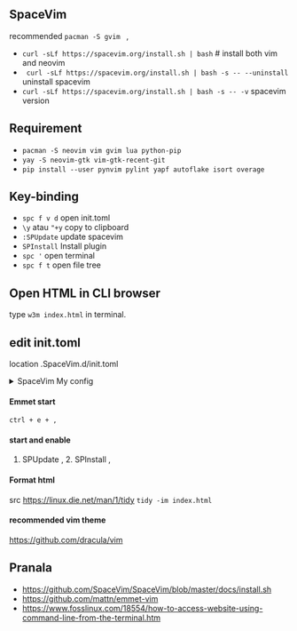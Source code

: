 ## SpaceVim 
recommended ```pacman -S gvim ``` ,
- ``` curl -sLf https://spacevim.org/install.sh | bash ``` # install both vim and neovim
- ` curl -sLf https://spacevim.org/install.sh | bash -s -- --uninstall` uninstall spacevim
- `curl -sLf https://spacevim.org/install.sh | bash -s -- -v` spacevim version
## Requirement
- `pacman -S neovim vim gvim lua python-pip`
- `yay -S neovim-gtk vim-gtk-recent-git`
- `pip install --user pynvim pylint yapf autoflake isort overage`

## Key-binding
- `spc f v d` open init.toml
- `\y` atau `"+y` copy to clipboard
- `:SPUpdate` update spacevim
- `SPInstall` Install plugin
- `spc '` open terminal
- `spc f t` open file tree

## Open HTML in CLI browser
type `w3m index.html` in terminal.


## edit init.toml
location .SpaceVim.d/init.toml
<details> <summary> SpaceVim My config </summary>
    
### Source-code :
    
```
#=============================================================================
# basic.toml --- basic configuration example for SpaceVim
# Copyright (c) 2016-2020 Wang Shidong & Contributors
# Author: Wang Shidong < wsdjeg at 163.com >
# URL: https://spacevim.org
# License: GPLv3
#=============================================================================

#=============================================================================
# basic.toml --- basic configuration example for SpaceVim
# Copyright (c) 2016-2020 Wang Shidong & Contributors
# Author: Wang Shidong < wsdjeg at 163.com >
# URL: https://spacevim.org
# License: GPLv3
#=============================================================================

# All SpaceVim option below [option] section
[options]
    # set spacevim theme. by default colorscheme layer is not loaded,
    # if you want to use more colorscheme, please load the colorscheme
    # layer, the value of this option is a string.
    colorscheme = "onedark"
    colorscheme_bg = "dark"
    # Disable guicolors in basic mode, many terminal do not support 24bit
    # true colors, the type of the value is boolean, true or false.
    enable_guicolors = true
    # Disable statusline separator, if you want to use other value, please
    # install nerd fonts
    statusline_separator = "nil"
    statusline_iseparator = "bar"
    buffer_index_type = 4
    # Display file type icon on the tabline, If you do not have nerd fonts
    # installed, please change the value to false
    enable_tabline_filetype_icon = true
    # Display current mode text on statusline, by default It is disabled,
    # only color will be changed when switch modes.
    enable_statusline_mode = true
    bootstrap_before = 'myspacevim#before'
    bootstrap_after = 'myspacevim#after'
    #disabled_plugins = ['emmet-vim']
    filemanager = 'nerdtree'


# Enable autocomplete layer
[[layers]]
name = 'autocomplete'
auto_completion_return_key_behavior = "complete"
auto_completion_tab_key_behavior = "cycle"

# copy paste to clipboard
[[layers]]
name = "default"

# start shell spc '
[[layers]]
name = 'shell'
default_position = 'top'
default_height = 30

# format file, 
[[layers]]
name = 'format'
enable = true
format_on_save = true

# version control GIT
[[layers]]
  name = "git"
  git_plugin = 'fugitive'

# emmet 
[[layers]]
name = "lang#html"
emmet_leader_key = "<c-e>"
emmet_filetyps = ['html']

# Python 
[[layers]]
name = 'lang#python'

# check mistake
[[layers]]
name = "checkers"
show_cursor_error = false # untuk bisa mengunakan fitur ini, hidupkan dulu

# autocomplete
[[layers]]
  name = "autocomplete"

# colorscheme
[[layers]]
  name = "colorscheme"

# file tree 
[[layers]]
    name = 'core'
    filetree_show_hidden = true
    enable_smooth_scrolling = true
    filetree_opened_icon = ''
    filetree_closed_icon = ''

# sudo. start spc f w. using 
[[layers]]
  name = "sudo"

# tmux 
[[layers]]
  name = "tmux"
  tmux_navigator_modifier = "alt"

[[layers]]
  name = "ui"

# bookmark
[[layers]]
name = 'tools'

# ======================== Custom plugins
[[custom_plugins]]
repo = 'joshdick/onedark.vim'
merged = false

#[[custom_plugins]]
#repo = 'mattn/emmet-vim'
#merged = false




```
## spacevim bootstrap
```
function! myspacevim#before() abort
" let g:spacevim_relativenumber = 0
let g:user_emmet_leader_key='<c-e>'

endfunction

function! myspacevim#after() abort
endfunction

" area .SpaceVim.d/autoload/myspacevim.vim 
```
</details>    

#### Emmet start
``` ctrl + e + , ```
#### start and enable
1. SPUpdate , 2. SPInstall ,
#### Format html
src <https://linux.die.net/man/1/tidy>
```tidy -im index.html```
#### recommended vim theme 
<https://github.com/dracula/vim> 

## Pranala
- https://github.com/SpaceVim/SpaceVim/blob/master/docs/install.sh
- https://github.com/mattn/emmet-vim
- https://www.fosslinux.com/18554/how-to-access-website-using-command-line-from-the-terminal.htm

